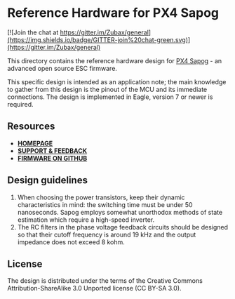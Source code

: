 # Reference Hardware for PX4 Sapog

[![Join the chat at https://gitter.im/Zubax/general](https://img.shields.io/badge/GITTER-join%20chat-green.svg)](https://gitter.im/Zubax/general)

This directory contains the reference hardware design for
[PX4 Sapog](https://kb.zubax.com/x/cYAh) - an advanced open source ESC firmware.

This specific design is intended as an application note;
the main knowledge to gather from this design is the pinout of the MCU and its immediate connections.
The design is implemented in Eagle, version 7 or newer is required.

## Resources

* **[HOMEPAGE](https://kb.zubax.com/x/cYAh)**
* **[SUPPORT & FEEDBACK](https://forum.zubax.com/)**
* **[FIRMWARE ON GITHUB](https://github.com/PX4/sapog)**

## Design guidelines

1. When choosing the power transistors, keep their dynamic characteristics in mind:
the switching time must be under 50 nanoseconds.
Sapog employs somewhat unorthodox methods of state estimation which require a high-speed inverter.
2. The RC filters in the phase voltage feedback circuits should be designed so that their cutoff frequency
is around 19 kHz and the output impedance does not exceed 8 kohm.

## License

The design is distributed under the terms of the
Creative Commons Attribution-ShareAlike 3.0 Unported license (CC BY-SA 3.0).
